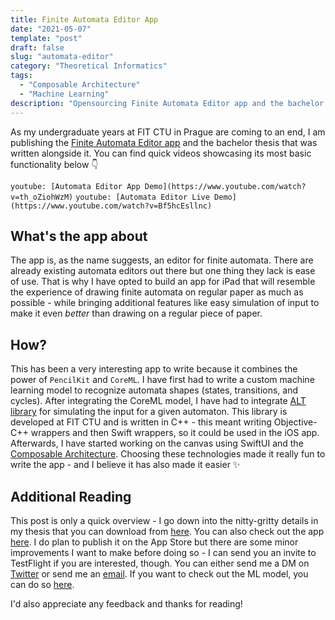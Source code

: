 ```yaml
---
title: Finite Automata Editor App
date: "2021-05-07"
template: "post"
draft: false
slug: "automata-editor"
category: "Theoretical Informatics"
tags:
  - "Composable Architecture"
  - "Machine Learning"
description: "Opensourcing Finite Automata Editor app and the bachelor thesis for which it was written."
---
```


As my undergraduate years at FIT CTU in Prague are coming to an end, I am publishing the [Finite Automata Editor app](https://github.com/fortmarek/automata-editor/) and the bachelor thesis that was written alongside it.
You can find quick videos showcasing its most basic functionality below 👇

`youtube: [Automata Editor App Demo](https://www.youtube.com/watch?v=th_oZiohWzM)`
`youtube: [Automata Editor Live Demo](https://www.youtube.com/watch?v=Bf5hcEsllnc)`

## What's the app about

The app is, as the name suggests, an editor for finite automata. There are already existing automata editors out there but one thing they lack is ease of use.
That is why I have opted to build an app for iPad that will resemble the experience of drawing finite automata on regular paper as much as possible -
while bringing additional features like easy simulation of input to make it even _better_ than drawing on a regular piece of paper.

## How?

This has been a very interesting app to write because it combines the power of `PencilKit` and `CoreML`. I have first had to write a custom machine learning model to
recognize automata shapes (states, transitions, and cycles). After integrating the CoreML model, I have had to integrate [ALT library](https://alt.fit.cvut.cz/) for simulating the input for a given automaton.
This library is developed at FIT CTU and is written in C++ - this meant writing Objective-C++ wrappers and then Swift wrappers, so it could be used in the iOS app.
Afterwards, I have started working on the canvas using SwiftUI and the [Composable Architecture](https://github.com/pointfreeco/swift-composable-architecture).
Choosing these technologies made it really fun to write the app - and I believe it has also made it easier ✨

## Additional Reading

This post is only a quick overview - I go down into the nitty-gritty details in my thesis that you can download from [here](https://github.com/fortmarek/bachelor-thesis/blob/master/thesis.pdf). You can also check out the app [here](https://github.com/fortmarek/automata-editor/). I do plan to publish it on the App Store but there are some minor improvements I want to make before doing so - I can send you an invite to TestFlight if you are interested, though. You can either send me a DM on [Twitter](https://twitter.com/marekfort) or send me an [email](mailto:marekfort@me.com). If you want to check out the ML model, you can do so [here](https://github.com/fortmarek/automata-editor-model/).

I'd also appreciate any feedback and thanks for reading!

